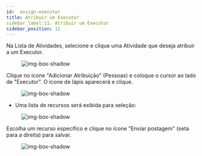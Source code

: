```yaml
---
id:  assign-executor
title: Atribuir um Executor
sidebar_label:11. Atribuir um Executor
sidebar_position: 11
---
```




Na Lista de Atividades, selecione e clique uma Atividade que deseja atribuir a um Executor.

<figure>

![img-box-shadow](/img/university/project-management/assign-executor1.png)
<figcaption></figcaption>
</figure>


Clique no ícone "Adicionar Atribuição" (Pessoas) e coloque o cursor ao lado de "Executor". O ícone de lápis aparecerá e clique.
 

<figure>

![img-box-shadow](/img/university/project-management/assign-executor2.png)
<figcaption></figcaption>
</figure>

- Uma lista de recursos será exibida para seleção:


<figure>

![img-box-shadow](/img/university/project-management/assign-executor3.png)
<figcaption></figcaption>
</figure>

Escolha um recurso específico e clique no ícone "Enviar postagem" (seta para a direita) para salvar.

<figure>

![img-box-shadow](/img/university/project-management/assign-executor4.png)
<figcaption></figcaption>
</figure>
